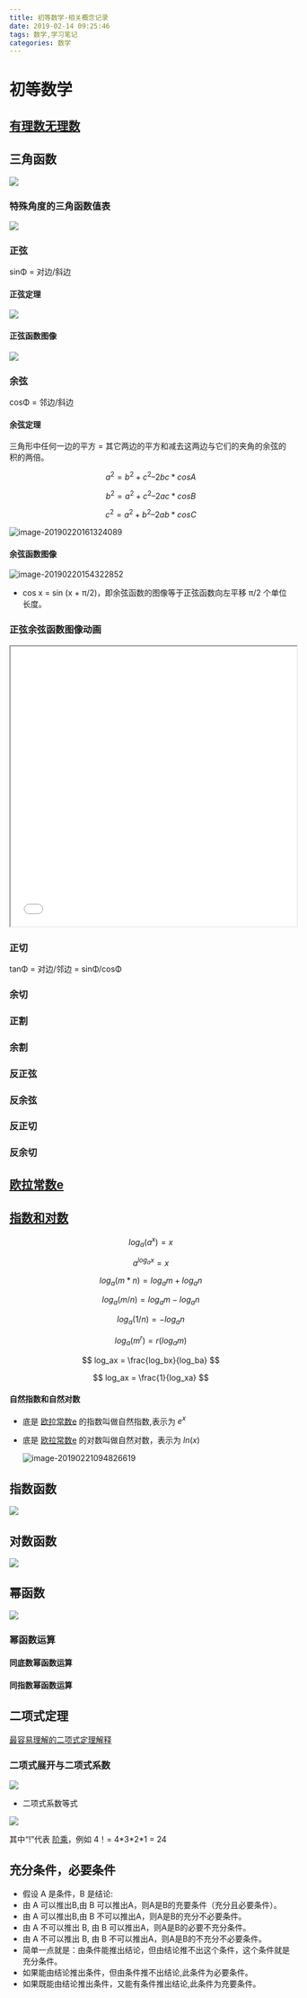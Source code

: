 ```yaml
---
title: 初等数学-相关概念记录
date: 2019-02-14 09:25:46
tags: 数学,学习笔记
categories: 数学
---
```



# 初等数学

## [有理数无理数](https://www.shuxuele.com/irrational-numbers.html)


## 三角函数

![](../assets/images/006tKfTcly1g06bdpxrwij30g80beaat.jpg)

### 特殊角度的三角函数值表
![](../assets/images/006tKfTcly1g0ajpd019wj30e706igmp.jpg)

### 正弦

sinΦ = 对边/斜边

#### 正弦定理

![](../assets/images/006tKfTcgy1g06bnf2367j30za0rmdk4.jpg)


#### 正弦函数图像

![](../assets/images/image-20190220153921694.png)

### 余弦

cosΦ = 邻边/斜边

#### 余弦定理

三角形中任何一边的平方 = 其它两边的平方和减去这两边与它们的夹角的余弦的积的两倍。

$$
a^2 = b^2 + c^2 – 2bc  * cosA
$$

$$
b^2 = a^2 + c^2 –2ac  * cosB
$$

$$
c^2 = a^2 + b^2 – 2ab  * cosC
$$

![image-20190220161324089](../assets/image-20190220161324089.png)


#### 余弦函数图像

![image-20190220154322852](../assets/images/image-20190220154322852.png)

- cos x = sin (x + π/2)，即余弦函数的图像等于正弦函数向左平移 π/2 个单位长度。

###  正弦余弦函数图像动画

<iframe height=498 width=510 src="../assets/videos/sin_cos.mp4"></iframe>

### 正切

tanΦ = 对边/邻边 = sinΦ/cosΦ

### 余切

### 正割

### 余割

### 反正弦

### 反余弦

### 反正切

### 反余切


## <span id="Aura">[欧拉常数e](https://www.shuxuele.com/numbers/e-eulers-number.html)</span>

## [指数和对数](https://www.shuxuele.com/algebra/exponents-logarithms.html)

$$
log_a(a^x) = x
$$

$$
a^{log_ax} = x
$$

$$
log_a{(m * n)} = log_am + log _an
$$

$$
log_a{(m / n)} = log_am - log_an
$$

$$
log_a{(1/n)} = -log_an
$$

$$
log_a{(m^r)} = r(log_am)
$$

$$
log_ax = \frac{log_bx}{log_ba}
$$

$$
log_ax = \frac{1}{log_xa}
$$

#### 自然指数和自然对数

- 底是 [欧拉常数e](#Aura) 的指数叫做自然指数,表示为 $e^x$

- 底是 [欧拉常数e](#Aura) 的对数叫做自然对数，表示为 $ln(x)$

  ![image-20190221094826619](../assets/image-20190221094826619.png)

## 指数函数

![](../assets/images/006tKfTcgy1g062lwzogdj30d001474g.jpg)

## 对数函数

![](../assets/images/006tKfTcgy1g062mbl2t9j30qk013wf2.jpg)



## 幂函数

![](../assets/images/006tKfTcly1g062lj1e28j30cb01774h.jpg)

### 幂函数运算

#### 同底数幂函数运算

#### 同指数幂函数运算

## 

## 二项式定理

[最容易理解的二项式定理解释](https://www.shuxuele.com/algebra/binomial-theorem.html)

### 二项式展开与二项式系数

![](../assets/images/006tNc79gy1g05pb8gww8j318c0ky41r.jpg)

- 二项式系数等式

![](../assets/images/006tKfTcly1g05xkzwbz4j308p029mx2.jpg)

其中“!”代表 [阶乘](https://www.shuxuele.com/numbers/factorial.html)，例如 4！= 4\*3\*2\*1 = 24

## 

## 充分条件，必要条件

- 假设 A 是条件，B 是结论: 
- 由 A 可以推出B,由 B 可以推出A，则A是B的充要条件（充分且必要条件）。 
- 由 A 可以推出B,由 B 不可以推出A，则A是B的充分不必要条件。 
- 由 A 不可以推出 B, 由 B 可以推出A，则A是B的必要不充分条件。 
- 由 A 不可以推出 B, 由 B 不可以推出A，则A是B的不充分不必要条件。 
- 简单一点就是：由条件能推出结论，但由结论推不出这个条件，这个条件就是充分条件。 
- 如果能由结论推出条件，但由条件推不出结论,此条件为必要条件。 
- 如果既能由结论推出条件，又能有条件推出结论,此条件为充要条件。






